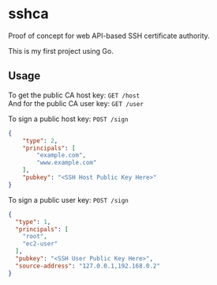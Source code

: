 # sshca
Proof of concept for web API-based SSH certificate authority.

This is my first project using Go.

## Usage
To get the public CA host key: `GET /host`  
And for the public CA user key: `GET /user`


To sign a public host key: `POST /sign`
```json
{
    "type": 2,
    "principals": [
        "example.com",
        "www.example.com"
    ],
    "pubkey": "<SSH Host Public Key Here>"
}
```

To sign a public user key: `POST /sign`
```json
{
  "type": 1,
  "principals": [
    "root",
    "ec2-user"
  ],
  "pubkey": "<SSH User Public Key Here>",
  "source-address": "127.0.0.1,192.168.0.2"
}
```